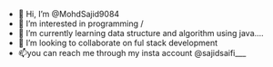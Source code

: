 - 👋 Hi, I’m @MohdSajid9084
- 👀 I’m interested in programming /
- 🌱 I’m currently learning data structure and algorithm using java....
- 💞️ I’m looking to collaborate on ful stack development
- 📫you can reach me through my insta account @sajidsaifi___

<!---
MohdSajid9084/MohdSajid9084 is a ✨ special ✨ repository because its `README.md` (this file) appears on your GitHub profile.
You can click the Preview link to take a look at your changes.
--->
